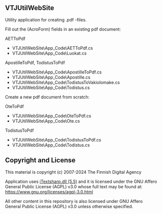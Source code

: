 

## VTJUtilWebSite

Utility application for creating .pdf -files. 

Fill out the (AcroForm) fields in an existing pdf document:

AETToPdf

 - VTJUtilWebSite\App_Code\AETToPdf.cs
 - VTJUtilWebSite\App_Code\Luokat.cs

ApostilleToPdf, TodistusToPdf

 - VTJUtilWebSite\App_Code\ApostilleToPdf.cs
 - VTJUtilWebSite\App_Code\Apostille.cs
 - VTJUtilWebSite\App_Code\TodistusToVakiolomake.cs
 - VTJUtilWebSite\App_Code\Todistus.cs

Create a new pdf document from scratch:

OteToPdf

 - VTJUtilWebSite\App_Code\OteToPdf.cs
 -  VTJUtilWebSite\App_Code\Ote.cs

TodistusToPdf

 - VTJUtilWebSite\App_Code\TodistusToPdf.cs
 -  VTJUtilWebSite\App_Code\Todistus.cs

## Copyright and License

This material is copyright (c) 2007-2024 The Finnish Digital Agency

Application uses [iTextsharp.dll (5.5)](https://github.com/itext/itextsharp) and it is licensed under the GNU Affero General Public License (AGPL) v3.0 whose full text may be found at: https://www.gnu.org/licenses/agpl-3.0.html

All other content in this repository is also licensed under GNU Affero General Public License (AGPL) v3.0  unless otherwise specified.
